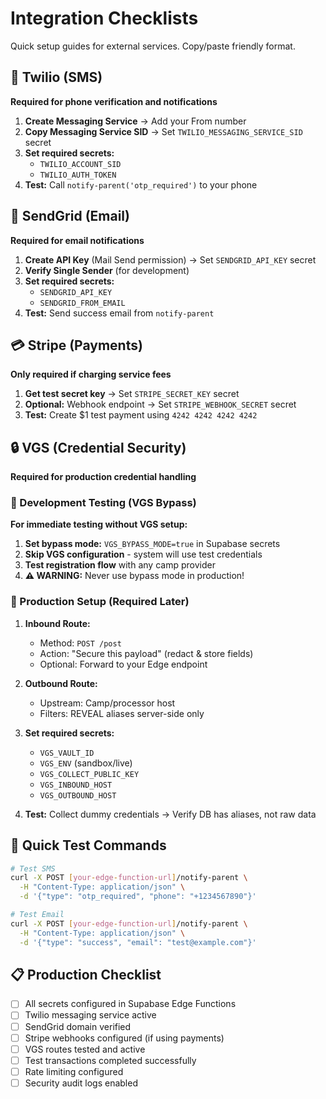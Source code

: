 # Integration Checklists

Quick setup guides for external services. Copy/paste friendly format.

## 📱 Twilio (SMS)

**Required for phone verification and notifications**

1. **Create Messaging Service** → Add your From number
2. **Copy Messaging Service SID** → Set `TWILIO_MESSAGING_SERVICE_SID` secret
3. **Set required secrets:**
   - `TWILIO_ACCOUNT_SID`
   - `TWILIO_AUTH_TOKEN`
4. **Test:** Call `notify-parent('otp_required')` to your phone

## 📧 SendGrid (Email)

**Required for email notifications**

1. **Create API Key** (Mail Send permission) → Set `SENDGRID_API_KEY` secret
2. **Verify Single Sender** (for development)
3. **Set required secrets:**
   - `SENDGRID_API_KEY`
   - `SENDGRID_FROM_EMAIL`
4. **Test:** Send success email from `notify-parent`

## 💳 Stripe (Payments)

**Only required if charging service fees**

1. **Get test secret key** → Set `STRIPE_SECRET_KEY` secret
2. **Optional:** Webhook endpoint → Set `STRIPE_WEBHOOK_SECRET` secret
3. **Test:** Create $1 test payment using `4242 4242 4242 4242`

## 🔒 VGS (Credential Security)

**Required for production credential handling**

### 🧪 Development Testing (VGS Bypass)

**For immediate testing without VGS setup:**

1. **Set bypass mode:** `VGS_BYPASS_MODE=true` in Supabase secrets
2. **Skip VGS configuration** - system will use test credentials
3. **Test registration flow** with any camp provider
4. **⚠️ WARNING:** Never use bypass mode in production!

### 🔐 Production Setup (Required Later)

1. **Inbound Route:** 
   - Method: `POST /post`
   - Action: "Secure this payload" (redact & store fields)
   - Optional: Forward to your Edge endpoint

2. **Outbound Route:**
   - Upstream: Camp/processor host
   - Filters: REVEAL aliases server-side only

3. **Set required secrets:**
   - `VGS_VAULT_ID`
   - `VGS_ENV` (sandbox/live)
   - `VGS_COLLECT_PUBLIC_KEY`
   - `VGS_INBOUND_HOST`
   - `VGS_OUTBOUND_HOST`

4. **Test:** Collect dummy credentials → Verify DB has aliases, not raw data

## 🚀 Quick Test Commands

```bash
# Test SMS
curl -X POST [your-edge-function-url]/notify-parent \
  -H "Content-Type: application/json" \
  -d '{"type": "otp_required", "phone": "+1234567890"}'

# Test Email  
curl -X POST [your-edge-function-url]/notify-parent \
  -H "Content-Type: application/json" \
  -d '{"type": "success", "email": "test@example.com"}'
```

## 📋 Production Checklist

- [ ] All secrets configured in Supabase Edge Functions
- [ ] Twilio messaging service active
- [ ] SendGrid domain verified
- [ ] Stripe webhooks configured (if using payments)
- [ ] VGS routes tested and active
- [ ] Test transactions completed successfully
- [ ] Rate limiting configured
- [ ] Security audit logs enabled
